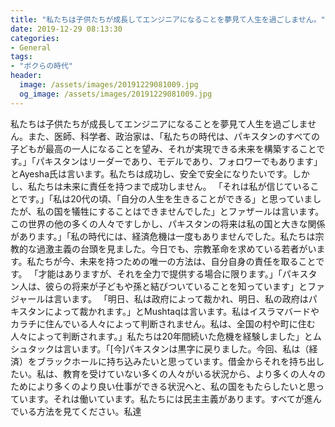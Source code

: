 ```yaml
---
title: "私たちは子供たちが成長してエンジニアになることを夢見て人生を過ごしません。"
date: 2019-12-29 08:13:30
categories:
- General
tags:
- "ボクらの時代"
header:
  image: /assets/images/20191229081009.jpg
  og_image: /assets/images/20191229081009.jpg
---
```


私たちは子供たちが成長してエンジニアになることを夢見て人生を過ごしません。また、医師、科学者、政治家は、「私たちの時代は、パキスタンのすべての子どもが最高の一人になることを望み、それが実現できる未来を構築することです。」「パキスタンはリーダーであり、モデルであり、フォロワーでもあります」とAyesha氏は言います。私たちは成功し、安全で安全になりたいです。しかし、私たちは未来に責任を持つまで成功しません。 「それは私が信じていることです。」「私は20代の頃、「自分の人生を生きることができる」と思っていましたが、私の国を犠牲にすることはできませんでした」とファザールは言います。この世界の他の多くの人々ですしかし、パキスタンの将来は私の国と大きな関係があります。」「私の時代には、経済危機は一度もありませんでした。私たちは宗教的な過激主義の台頭を見ました。今日でも、宗教革命を求めている若者がいます。私たちが今、未来を持つための唯一の方法は、自分自身の責任を取ることです。 「才能はありますが、それを全力で提供する場合に限ります。」「パキスタン人は、彼らの将来が子どもや孫と結びついていることを知っています」とファジャールは言います。 「明日、私は政府によって裁かれ、明日、私の政府はパキスタンによって裁かれます。」とMushtaqは言います。私はイスラマバードやカラチに住んでいる人々によって判断されません。私は、全国の村や町に住む人々によって判断されます。」私たちは20年間続いた危機を経験しました」とムシュタックは言います。「[今]パキスタンは黒字に戻りました。今回、私は（経済）をブラックホールに持ち込みたいと思っています。借金からそれを持ち出したい。私は、教育を受けていない多くの人々がいる状況から、より多くの人々のためにより多くのより良い仕事ができる状況へと、私の国をもたらしたいと思っています。それは働いています。私たちには民主主義があります。すべてが進んでいる方法を見てください。私達
